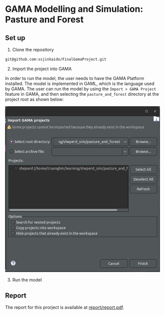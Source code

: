 # GAMA Modelling and Simulation: Pasture and Forest

## Set up

1. Clone the repository

```bash
git@github.com:ssjinkaido/FinalGamaProject.git
```

2. Import the project into GAMA

In order to run the model, the user needs to have the GAMA Platform installed. The model is implemented in GAML, which is the language used by GAMA. The user can run the model by using the `Import > GAMA Project` feature in GAMA, and then selecting the `pasture_and_forest` directory at the project root as shown below:

![Importing a GAMA Project](report/images/2024-02-02-04-55-14.png)

3. Run the model

## Report

The report for this prorject is available at [report/report.pdf](report/report.pdf).